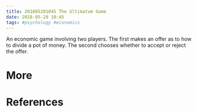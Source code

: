 ```yaml
---
title: 201805201045 The Ultimatum Game
date: 2018-05-20 10:45
tags: #psychology #economics
---
```

An economic game involving two players.
The first makes an offer as to how to divide a pot of money.
The second chooses whether to accept or reject the offer.

# More


# References